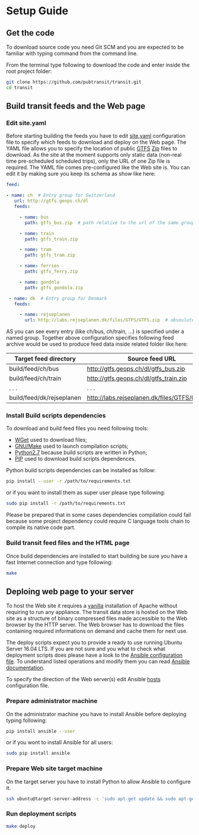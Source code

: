# Setup Guide

## Get the code

To download source code you need Git SCM and you are expected to be familiar
with typing command from the command line.

From the terminal type following to download the code and enter inside the root
project folder:

```bash
git clone https://github.com/pubtransit/transit.git
cd transit
```

## Build transit feeds and the Web page

### Edit site.yaml

Before starting building the feeds you have to edit [site.yaml](site.yaml)
configuration file to specify which feeds to download and deploy on the Web page.
The YAML file allows you to specify the location of public
[GTFS](https://developers.google.com/transit/gtfs/)
[Zip](https://en.wikipedia.org/wiki/Zip_(file_format)) files to download.
As the site at the moment supports only static data (non-real time
pre-scheduled scheduled trips), only the URL of one Zip file is required.
The YAML file comes pre-configured like the Web site is. You can edit it by
making sure you keep its schema as show like here:

```yaml
feed:

- name: ch  # Entry group for Switzerland
   url: http://gtfs.geops.ch/dl
   feeds:

     - name: bus
       path: gtfs_bus.zip  # path relative to the url of the same group

     - name: train
       path: gtfs_train.zip

     - name: tram
       path: gtfs_tram.zip

     - name: ferries
       path: gtfs_ferry.zip

     - name: gondola
       path: gtfs_gondola.zip  

 - name: dk  # Entry group for Denmark
   feeds:

     - name: rejseplanen
       url: http://labs.rejseplanen.dk/files/GTFS/GTFS.zip  # absoulute path
```

AS you can see every entry (like ch/bus, ch/train, ...) is specified under a
named group. Together above configuration specifies following feed archive
would be used to produce feed data inside related folder like here:

| Target feed directory     | Source feed URL |
| ---------------           | ------------- |
| build/feed/ch/bus         | http://gtfs.geops.ch/dl/gtfs_bus.zip |
| build/feed/ch/train       | http://gtfs.geops.ch/dl/gtfs_train.zip |
|   . . .                   |   . . . |
| build/feed/dk/rejseplanen | http://labs.rejseplanen.dk/files/GTFS/GTFS.zip |

### Install Build scripts dependencies

To download and build feed files you need following tools:
 - [WGet](https://www.gnu.org/software/wget/) used to download files;
 - [GNU/Make](https://www.gnu.org/software/make/) used to launch compilation
   scripts;
 - [Python2.7](https://www.python.org/download/releases/2.7/) because build
   scripts are written in Python;
 - [PIP](https://pip.pypa.io/en/stable/installing/) used to download build
   scripts dependences.

Python build scripts dependencies can be installed as follow:
```bash
pip install --user -r /path/to/requirements.txt
```
or if you want to install them as super user please type following:
```bash
sudo pip install -r /path/to/requirements.txt
```
Please be prepared that in some cases dependencies compilation could
fail because some project dependency could require C language tools chain to
compile its native code part.

### Build transit feed files and the HTML page

Once build dependencies are installed to start building be sure you have a fast
Internet connection and type following:
```bash
make
```

## Deploing web page to your server 

To host the Web site it requires a
[vanilla](https://en.wikipedia.org/wiki/Vanilla_software) installation of Apache
without requiring to run any appliance. The transit data store is hosted on the
Web site as a structure of binary compressed files made accessible to the Web
browser by the HTTP server. The Web browser has to download the files
containing required informations on demand and cache them for next use.

The deploy scripts expect you to provide a ready to use running Ubuntu Server
16.04 LTS. If you are not sure and you what to check what deployment scripts
does please have a look to the [Ansible configuration file](provision.yaml).
To understand listed operations and modify them you can read
[Ansible documentation](http://docs.ansible.com/).

To specify the direction of the Web server(s) edit Ansible
[hosts](provision/hosts) configuration file.

### Prepare administrator machine

On the administrator machine you have to install Ansible before deploying
typing following:
```bash
pip install ansible --user
```
or if you wont to install Ansible for all users:
```bash
sudo pip install ansible
```

### Prepare Web site target machine

On the target server you have to install Python to allow Ansible to configure
it.
```bash
ssh ubuntu@target-server-address -c 'sudo apt-get update && sudo apt-get install -y python-minimal'
```

### Run deployment scripts
```bash
make deploy
```
